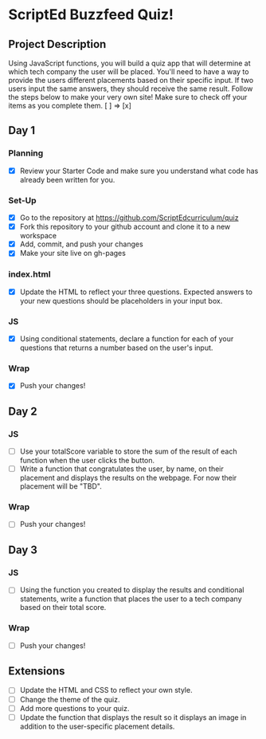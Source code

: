 # ScriptEd Buzzfeed Quiz!

## Project Description
Using JavaScript functions, you will build a quiz  app that will determine at which tech company the user will be placed. You'll need to have a way to provide the users different placements based on their specific input. If two users input the same answers, they should receive the same result. Follow the steps below to make your very own site! 
Make sure to check off your items as you complete them. [ ] => [x]


## Day 1
### Planning
- [x] Review your Starter Code and make sure you understand what code has already been written for you.
### Set-Up
- [x] Go to the repository at https://github.com/ScriptEdcurriculum/quiz
- [X] Fork this repository to your github account and clone it to a new workspace
- [X] Add, commit, and push your changes
- [X] Make your site live on gh-pages
### index.html
- [X] Update the HTML to reflect your three questions. Expected answers to your new questions should be placeholders in your input box.
### JS
- [X] Using conditional statements, declare a function for each of your questions that returns a number based on the user's input. 
### Wrap
- [X] Push your changes!


## Day 2
### JS
- [ ] Use your totalScore variable to store the sum of the result of each function when the user clicks the button.
- [ ] Write a function that congratulates the user, by name, on their placement and displays the results on the webpage. For now their placement will be "TBD". 
### Wrap
- [ ] Push your changes!


## Day 3
### JS
- [ ] Using the function you created to display the results and conditional statements, write a function that places the user to a tech company based on their total score.
### Wrap
- [ ] Push your changes!

## Extensions
- [ ] Update the HTML and CSS to reflect your own style.
- [ ] Change the theme of the quiz.
- [ ] Add more questions to your quiz.
- [ ] Update the function that displays the result so it displays an image in addition to the user-specific placement details.

